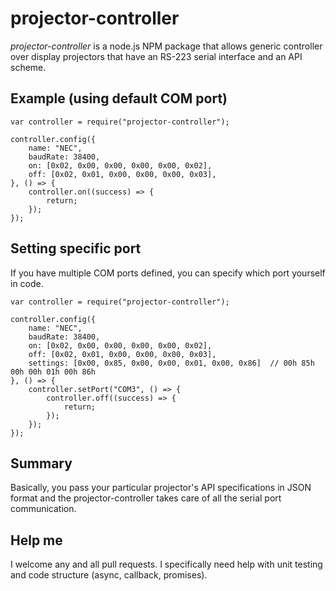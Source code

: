 # projector-controller

*projector-controller* is a node.js NPM package that allows generic controller over display projectors that have an RS-223 serial interface and an API scheme.

## Example (using default COM port)

    var controller = require("projector-controller");

    controller.config({
        name: "NEC",
        baudRate: 38400,
        on: [0x02, 0x00, 0x00, 0x00, 0x00, 0x02],
        off: [0x02, 0x01, 0x00, 0x00, 0x00, 0x03],
    }, () => {
        controller.on((success) => {
            return;
        });
    });


## Setting specific port

If you have multiple COM ports defined, you can specify which port yourself in code.

    var controller = require("projector-controller");

    controller.config({
        name: "NEC",
        baudRate: 38400,
        on: [0x02, 0x00, 0x00, 0x00, 0x00, 0x02],
        off: [0x02, 0x01, 0x00, 0x00, 0x00, 0x03],
        settings: [0x00, 0x85, 0x00, 0x00, 0x01, 0x00, 0x86]  // 00h 85h 00h 00h 01h 00h 86h
    }, () => {
        controller.setPort("COM3", () => {
            controller.off((success) => {
                return;
            });
        });
    });

## Summary

Basically, you pass your particular projector's API specifications in JSON format and the projector-controller takes care of all the serial port communication.

## Help me

I welcome any and all pull requests. I specifically need help with unit testing and code structure (async, callback, promises).
